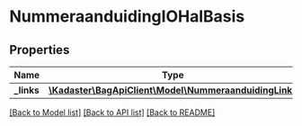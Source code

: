 # NummeraanduidingIOHalBasis

## Properties
Name | Type | Description | Notes
------------ | ------------- | ------------- | -------------
**_links** | [**\Kadaster\BagApiClient\Model\NummeraanduidingLinks**](NummeraanduidingLinks.md) |  | [optional] 

[[Back to Model list]](../../README.md#documentation-for-models) [[Back to API list]](../../README.md#documentation-for-api-endpoints) [[Back to README]](../../README.md)

